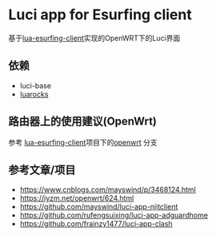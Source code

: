 # Luci app for Esurfing client

基于[lua-esurfing-client](https://github.com/OpenWyu/lua-esurfing-client/tree/openwrt)实现的OpenWRT下的Luci界面

## 依赖

- luci-base
- [luarocks](https://luarocks.org/)

## 路由器上的使用建议(OpenWrt)

参考 [lua-esurfing-client](https://github.com/OpenWyu/lua-esurfing-client)项目下的[openwrt](https://github.com/OpenWyu/lua-esurfing-client/tree/openwrt#%E8%B7%AF%E7%94%B1%E5%99%A8%E4%B8%8A%E7%9A%84%E4%BD%BF%E7%94%A8%E5%BB%BA%E8%AE%AEopenwrt) 分支

## 参考文章/项目

- https://www.cnblogs.com/mayswind/p/3468124.html
- https://iyzm.net/openwrt/624.html
- https://github.com/mayswind/luci-app-njitclient
- https://github.com/rufengsuixing/luci-app-adguardhome
- https://github.com/frainzy1477/luci-app-clash
